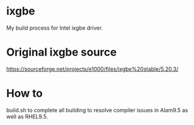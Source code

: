 # ixgbe
My build process for Intel ixgbe driver.

# Original ixgbe source 
https://sourceforge.net/projects/e1000/files/ixgbe%20stable/5.20.3/

# How to 
build.sh to complete all building to resolve compiler issues in Alam9.5 as well as RHEL9.5.

